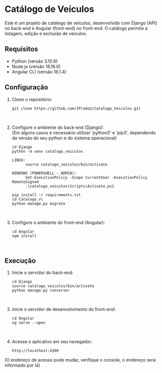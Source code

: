 
# Catálogo de Veículos

Este é um projeto de catálogo de veículos, desenvolvido com Django (API) no back-end e Angular (front-end) no front-end. O catálogo permite a listagem, edição e exclusão de veículos.

## Requisitos

- Python (versão 3.10.6)
- Node.js (versão 18.16.0)
- Angular CLI (versão 16.1.4)

## Configuração

1. Clone o repositório:

   ```shell
   git clone https://github.com/IPrado2/Catalogo_Veiculos.git
<br>

2. Configure o ambiente do back-end (Django):<br>
   (Em alguns casos é necessário utilizar 'python3' e 'pip3', dependendo da versão do seu python e do sistema operacional)<br>

      ```shell
     cd Django
     python -m venv catalogo_veiculos

      LINUX:
            source catalogo_veiculos/bin/activate

      WINDOWS (POWERSHELL - ADMIN):
            Set-ExecutionPolicy -Scope CurrentUser -ExecutionPolicy RemoteSigned
            .\catalogo_veiculos\Scripts\Activate.ps1

      pip install -r requirements.txt
      cd Catalogo_v\
      python manage.py migrate
      ```
<br>

3. Configure o ambiente do front-end (Angular):

      ```shell
      cd Angular
      npm install
 <br>  

## Execução

1. Inicie o servidor do back-end:

      ```shell
     cd Django
     source catalogo_veiculos/bin/activate
     python manage.py runserver
<br>

3. Inicie o servidor de desenvolvimento do front-end:

      ```shell
      cd Angular
      ng serve --open
<br>

4. Acesse o aplicativo em seu navegador:

   ```shell
   http://localhost:4200

(O endereço de acesso pode mudar, verifique o console, o endereço será informado por lá)

